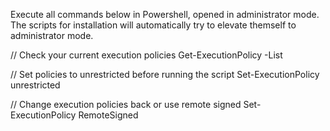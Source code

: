 Execute all commands below in Powershell, opened in administrator mode.
The scripts for installation will automatically try to elevate themself to administrator mode.


// Check your current execution policies
Get-ExecutionPolicy -List

// Set policies to unrestricted before running the script
Set-ExecutionPolicy unrestricted

// Change execution policies back or use remote signed
Set-ExecutionPolicy RemoteSigned